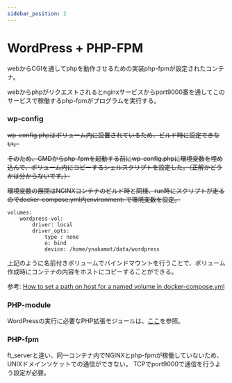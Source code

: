 ```yaml
---
sidebar_position: 2
---
```


# WordPress + PHP-FPM

webからCGIを通してphpを動作させるための実装php-fpmが設定されたコンテナ。

webからphpがリクエストされるとnginxサービスからport9000番を通してこのサービスで稼働するphp-fpmがプログラムを実行する。

### wp-config

~~wp-config.phpはボリューム内に設置されているため、ビルド時に設定できない。~~

~~そのため、CMDからphp-fpmを起動する前にwp-config.phpに環境変数を埋め込んで、ボリューム内にコピーするシェルスクリプトを設定した。（正解かどうかは分からないです。）~~

~~環境変数の展開はNGINXコンテナのビルド時と同様、run時にスクリプトが走るのでdocker-compose.yml内environment: で環境変数を設定。~~

```docker-compose
volumes:
    wordpress-vol:
        driver: local
        driver_opts:
            type : none
            o: bind
            device: /home/ynakamot/data/wordpress
```

上記のように名前付きボリュームでバインドマウントを行うことで、ボリューム作成時にコンテナの内容をホストにコピーすることができる。

参考: [How to set a path on host for a named volume in docker-compose.yml](https://stackoverflow.com/questions/36387032/how-to-set-a-path-on-host-for-a-named-volume-in-docker-compose-yml)

### PHP-module

WordPressの実行に必要なPHP拡張モジュールは、[ここ](https://make.wordpress.org/hosting/handbook/server-environment/)を参照。


### PHP-fpm

ft_serverと違い、同一コンテナ内でNGINXとphp-fpmが稼働していないため、UNIXドメインソケットでの通信ができない。
TCPでport9000で通信を行うよう設定が必要。